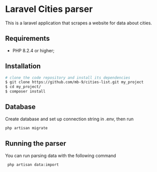 Laravel Cities parser 
========================
This is a laravel application that scrapes a website for data about cities.

Requirements
------------

* PHP 8.2.4 or higher;

Installation
------------

```bash
# clone the code repository and install its dependencies
$ git clone https://github.com/mb-9/cities-list.git my_project
$ cd my_project/
$ composer install
```

Database
--------
Create database and set up connection string in .env, then run

```bash
php artisan migrate
```

Running the parser
--------

You can run parsing data with the following command 

```bash
 php artisan data:import
```
